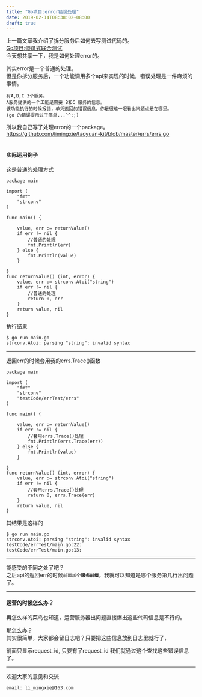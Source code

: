 ```yaml
---
title: "Go项目:error错误处理"
date: 2019-02-14T08:38:02+08:00
draft: true
---
```


上一篇文章我介绍了拆分服务后如何去写测试代码的。   
[Go项目:傻瓜式联合测试](https://limingxie.github.io/limingxie/my_go_test4/)  
今天想共享一下，我是如何处理error的。

其实error是一个普通的处理。  
但是你拆分服务后，一个功能调用多个api来实现的时候，错误处理是一件麻烦的事情。

```
有A,B,C 3个服务。  
A服务提供的一个工能是需要 B和C 服务的信息。  
该功能执行的时候报错，单凭返回的错误信息，你是很难一眼看出问题点是在哪里。  
(go 的错误提示过于简单...^^;;)
```

所以我自己写了处理error的一个package。  
https://github.com/limingxie/taoyuan-kit/blob/master/errs/errs.go
<Br />
<Br />

#### **实际运用例子**
这是普通的处理方式
```
package main

import (
	"fmt"
	"strconv"
)

func main() {

	value, err := returnValue()
	if err != nil {
        //普通的处理
		fmt.Println(err)
	} else {
		fmt.Println(value)
	}

}
func returnValue() (int, error) {
	value, err := strconv.Atoi("string")
	if err != nil {
        //普通的处理
		return 0, err
	}
	return value, nil
}
```

执行结果

```
$ go run main.go
strconv.Atoi: parsing "string": invalid syntax
```
------------
返回err的时候套用我的errs.Trace()函数

```
package main

import (
	"fmt"
	"strconv"
	"testCode/errTest/errs"
)

func main() {

	value, err := returnValue()
	if err != nil {
        //套用errs.Trace()处理
		fmt.Println(errs.Trace(err))
	} else {
		fmt.Println(value)
	}

}
func returnValue() (int, error) {
	value, err := strconv.Atoi("string")
	if err != nil {
        //套用errs.Trace()处理
		return 0, errs.Trace(err)
	}
	return value, nil
}
```

其结果是这样的
```
$ go run main.go
strconv.Atoi: parsing "string": invalid syntax
testCode/errTest/main.go:22: 
testCode/errTest/main.go:13: 
```
---------------------

能感受的不同之处了吧？  
之后api的返回err的时候`前面加个`**`服务前缀`**，我就可以知道是哪个服务第几行出问题了。

---------------------

#### **运营的时候怎么办？**

再怎么样的菜鸟也知道，运营服务器出问题直接爆出这些代码信息是不行的。  

那怎么办？  
其实很简单，大家都会留日志吧？只要把这些信息放到日志里就行了， 

前面只显示request_id, 
只要有了request_id 我们就通过这个查找这些错误信息了。

----------------------------------------------
欢迎大家的意见和交流

`email: li_mingxie@163.com`
